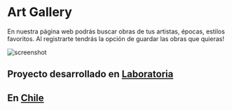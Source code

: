 # Art Gallery
En nuestra página web podrás buscar obras de tus artistas, épocas, estilos favoritos. Al registrarte tendrás la opción de guardar las obras que quieras!

![screenshot]([url=https://ibb.co/iJoCun][img]https://preview.ibb.co/iA5E77/artgallery.png[img])

## Proyecto desarrollado en [Laboratoria](http://laboratoria.la)


## En  [Chile](http://chile.com)
